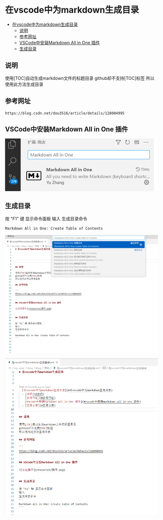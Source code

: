 # 在vscode中为markdown生成目录



- [在vscode中为markdown生成目录](#在vscode中为markdown生成目录)
  - [说明](#说明)
  - [参考网址](#参考网址)
  - [VSCode中安装Markdown All in One 插件](#vscode中安装markdown-all-in-one-插件)
  - [生成目录](#生成目录)


## 说明

使用[TOC]自动生成markdown文件的标题目录
github却不支持[TOC]标签
所以使用此方法生成目录

## 参考网址

```
https://blog.csdn.net/dou3516/article/details/128004995
```

## VSCode中安装Markdown All in One 插件

![安装插件](resources/插件.png)


## 生成目录

按 "F1" 键 显示命令面板
输入
生成目录命令
```
Markdown All in One: Create Table of Contents
```

![生成目录](resources/生成目录.png)

![成功](resources/成功.png)










